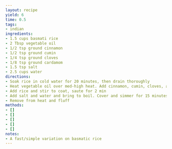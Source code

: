 ```yaml
---
layout: recipe
yield: 6
time: 0.5
tags:
- indian
ingredients:
- 1.5 cups basmati rice
- 2 Tbsp vegetable oil
- 1/2 tsp ground cinnamon
- 1/2 tsp ground cumin
- 1/4 tsp ground cloves
- 1/8 tsp ground cardamom
- 1.5 tsp salt
- 2.5 cups water
directions:
- Soak rice in cold water for 20 minutes, then drain thoroughly
- Heat vegetable oil over med-high heat. Add cinnamon, cumin, cloves, and cardamom and stirl until combined
- Add rice and stir to coat, saute for 2 min
- Add salt and water and bring to boil. Cover and simmer for 15 minutes
- Remove from heat and fluff
methods:
- []
- []
- []
- []
- []
notes:
- A fast/simple variation on basmatic rice
---
```

